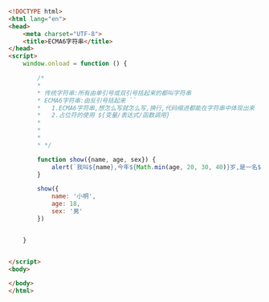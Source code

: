 
<BlogInfo id="491" title="106.ECMA字符串" author="白日梦想猿" pv=0 read_times=0 pre_cost_time=0分31秒 category="js学习" tag_list="['js学习']" create_time="2021.01.11 16:35:13" update_time="2021.01.11 16:44:56" />

```html
<!DOCTYPE html>
<html lang="en">
<head>
    <meta charset="UTF-8">
    <title>ECMA6字符串</title>
</head>
<script>
    window.onload = function () {

        /*
        *
        * 传统字符串:所有由单引号或双引号括起来的都叫字符串
        * ECMA6字符串:由反引号括起来 ``
        *   1.ECMA6字符串,想怎么写就怎么写,换行,代码缩进都能在字符串中体现出来
        *   2.占位符的使用 ${变量/表达式/函数调用}
        *
        *
        *
        * */

        function show({name, age, sex}) {
            alert(`我叫${name},今年${Math.min(age, 20, 30, 40)}岁,是一名${sex}性`);
        }

        show({
            name: '小明',
            age: 18,
            sex: '男'
        })


    }


</script>
<body>

</body>
</html>
```
